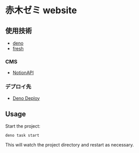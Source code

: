 # 赤木ゼミ website

## 使用技術

- [deno](https://deno.land/)
- [fresh](https://fresh.deno.dev/)
### CMS
- [NotionAPI](https://developers.notion.com/)
### デプロイ先
- [Deno Deploy](https://deno.com/deploy)

## Usage

Start the project:

```
deno task start
```

This will watch the project directory and restart as necessary.
